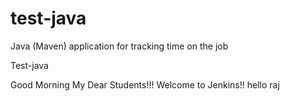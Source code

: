 # test-java
Java (Maven) application for tracking time on the job

Test-java

Good Morning My Dear Students!!! Welcome to Jenkins!!
hello raj
